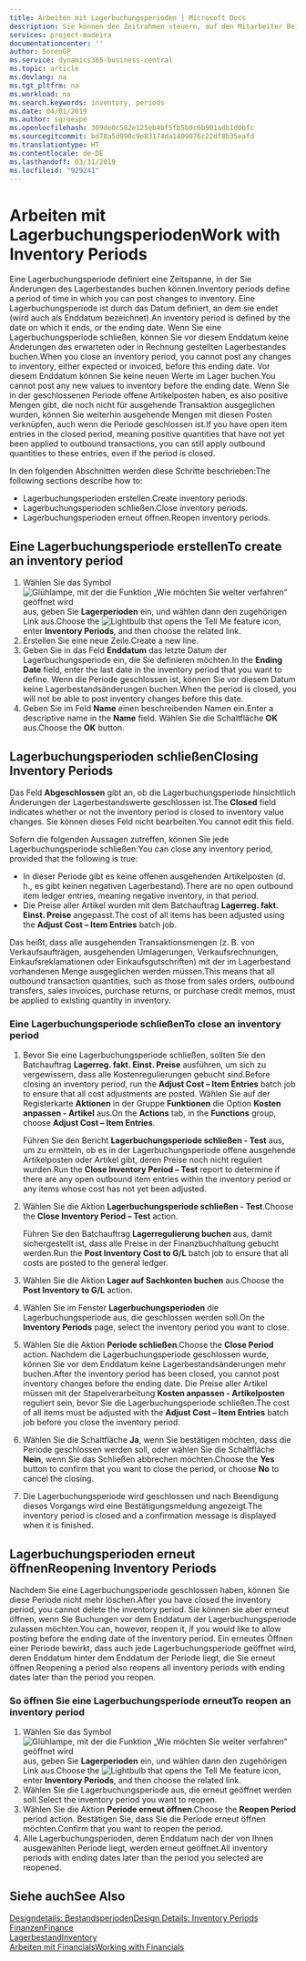 ```yaml
---
title: Arbeiten mit Lagerbuchungsperioden | Microsoft Docs
description: Sie können den Zeitrahmen steuern, auf den Mitarbeiter Beitragsänderungen des Lagerbestandes buchen können, indem Sie Lagerbuchungsperioden definieren.
services: project-madeira
documentationcenter: ''
author: SorenGP
ms.service: dynamics365-business-central
ms.topic: article
ms.devlang: na
ms.tgt_pltfrm: na
ms.workload: na
ms.search.keywords: inventory, periods
ms.date: 04/01/2019
ms.author: sgroespe
ms.openlocfilehash: 309de0c582e125eb4bf5fb5b0c6b901adb1d0bfc
ms.sourcegitcommit: bd78a5d990c9e83174da1409076c22df8b35eafd
ms.translationtype: HT
ms.contentlocale: de-DE
ms.lasthandoff: 03/31/2019
ms.locfileid: "929241"
---
```

# <a name="work-with-inventory-periods"></a><span data-ttu-id="fae27-103">Arbeiten mit Lagerbuchungsperioden</span><span class="sxs-lookup"><span data-stu-id="fae27-103">Work with Inventory Periods</span></span>
<span data-ttu-id="fae27-104">Eine Lagerbuchungsperiode definiert eine Zeitspanne, in der Sie Änderungen des Lagerbestandes buchen können.</span><span class="sxs-lookup"><span data-stu-id="fae27-104">Inventory periods define a period of time in which you can post changes to inventory.</span></span> <span data-ttu-id="fae27-105">Eine Lagerbuchungsperiode ist durch das Datum definiert, an dem sie endet (wird auch als Enddatum bezeichnet).</span><span class="sxs-lookup"><span data-stu-id="fae27-105">An inventory period is defined by the date on which it ends, or the ending date.</span></span> <span data-ttu-id="fae27-106">Wenn Sie eine Lagerbuchungsperiode schließen, können Sie vor diesem Enddatum keine Änderungen des erwarteten oder in Rechnung gestellten Lagerbestandes buchen.</span><span class="sxs-lookup"><span data-stu-id="fae27-106">When you close an inventory period, you cannot post any changes to inventory, either expected or invoiced, before this ending date.</span></span> <span data-ttu-id="fae27-107">Vor diesem Enddatum können Sie keine neuen Werte im Lager buchen.</span><span class="sxs-lookup"><span data-stu-id="fae27-107">You cannot post any new values to inventory before the ending date.</span></span> <span data-ttu-id="fae27-108">Wenn Sie in der geschlossenen Periode offene Artikelposten haben, es also positive Mengen gibt, die noch nicht für ausgehende Transaktion ausgeglichen wurden, können Sie weiterhin ausgehende Mengen mit diesen Posten verknüpfen, auch wenn die Periode geschlossen ist.</span><span class="sxs-lookup"><span data-stu-id="fae27-108">If you have open item entries in the closed period, meaning positive quantities that have not yet been applied to outbound transactions, you can still apply outbound quantities to these entries, even if the period is closed.</span></span>  

<span data-ttu-id="fae27-109">In den folgenden Abschnitten werden diese Schritte beschrieben:</span><span class="sxs-lookup"><span data-stu-id="fae27-109">The following sections describe how to:</span></span>  

* <span data-ttu-id="fae27-110">Lagerbuchungsperioden erstellen.</span><span class="sxs-lookup"><span data-stu-id="fae27-110">Create inventory periods.</span></span>  
* <span data-ttu-id="fae27-111">Lagerbuchungsperioden schließen.</span><span class="sxs-lookup"><span data-stu-id="fae27-111">Close inventory periods.</span></span>  
* <span data-ttu-id="fae27-112">Lagerbuchungsperioden erneut öffnen.</span><span class="sxs-lookup"><span data-stu-id="fae27-112">Reopen inventory periods.</span></span>  

## <a name="to-create-an-inventory-period"></a><span data-ttu-id="fae27-113">Eine Lagerbuchungsperiode erstellen</span><span class="sxs-lookup"><span data-stu-id="fae27-113">To create an inventory period</span></span>  
1. <span data-ttu-id="fae27-114">Wählen Sie das Symbol ![Glühlampe, mit der die Funktion „Wie möchten Sie weiter verfahren“ geöffnet wird](media/ui-search/search_small.png "Wie möchten Sie weiter verfahren?") aus, geben Sie **Lagerperioden** ein, und wählen dann den zugehörigen Link aus.</span><span class="sxs-lookup"><span data-stu-id="fae27-114">Choose the ![Lightbulb that opens the Tell Me feature](media/ui-search/search_small.png "Tell me what you want to do") icon, enter **Inventory Periods**, and then choose the related link.</span></span>  
2. <span data-ttu-id="fae27-115">Erstellen Sie eine neue Zeile.</span><span class="sxs-lookup"><span data-stu-id="fae27-115">Create a new line.</span></span>  
3. <span data-ttu-id="fae27-116">Geben Sie in das Feld **Enddatum** das letzte Datum der Lagerbuchungsperiode ein, die Sie definieren möchten.</span><span class="sxs-lookup"><span data-stu-id="fae27-116">In the **Ending Date** field, enter the last date in the inventory period that you want to define.</span></span> <span data-ttu-id="fae27-117">Wenn die Periode geschlossen ist, können Sie vor diesem Datum keine Lagerbestandsänderungen buchen.</span><span class="sxs-lookup"><span data-stu-id="fae27-117">When the period is closed, you will not be able to post inventory changes before this date.</span></span>  
4. <span data-ttu-id="fae27-118">Geben Sie im Feld **Name** einen beschreibenden Namen ein.</span><span class="sxs-lookup"><span data-stu-id="fae27-118">Enter a descriptive name in the **Name** field.</span></span> <span data-ttu-id="fae27-119">Wählen Sie die Schaltfläche **OK** aus.</span><span class="sxs-lookup"><span data-stu-id="fae27-119">Choose the **OK** button.</span></span>  

## <a name="closing-inventory-periods"></a><span data-ttu-id="fae27-120">Lagerbuchungsperioden schließen</span><span class="sxs-lookup"><span data-stu-id="fae27-120">Closing Inventory Periods</span></span>  
<span data-ttu-id="fae27-121">Das Feld **Abgeschlossen** gibt an, ob die Lagerbuchungsperiode hinsichtlich Änderungen der Lagerbestandswerte geschlossen ist.</span><span class="sxs-lookup"><span data-stu-id="fae27-121">The **Closed** field indicates whether or not the inventory period is closed to inventory value changes.</span></span> <span data-ttu-id="fae27-122">Sie können dieses Feld nicht bearbeiten.</span><span class="sxs-lookup"><span data-stu-id="fae27-122">You cannot edit this field.</span></span>  

<span data-ttu-id="fae27-123">Sofern die folgenden Aussagen zutreffen, können Sie jede Lagerbuchungsperiode schließen:</span><span class="sxs-lookup"><span data-stu-id="fae27-123">You can close any inventory period, provided that the following is true:</span></span>  

* <span data-ttu-id="fae27-124">In dieser Periode gibt es keine offenen ausgehenden Artikelposten (d. h., es gibt keinen negativen Lagerbestand).</span><span class="sxs-lookup"><span data-stu-id="fae27-124">There are no open outbound item ledger entries, meaning negative inventory, in that period.</span></span>  
* <span data-ttu-id="fae27-125">Die Preise aller Artikel wurden mit dem Batchauftrag **Lagerreg. fakt. Einst. Preise** angepasst.</span><span class="sxs-lookup"><span data-stu-id="fae27-125">The cost of all items has been adjusted using the **Adjust Cost – Item Entries** batch job.</span></span>  

<span data-ttu-id="fae27-126">Das heißt, dass alle ausgehenden Transaktionsmengen (z. B. von Verkaufsaufträgen, ausgehenden Umlagerungen, Verkaufsrechnungen, Einkaufsreklamationen oder Einkaufsgutschriften) mit der im Lagerbestand vorhandenen Menge ausgeglichen werden müssen.</span><span class="sxs-lookup"><span data-stu-id="fae27-126">This means that all outbound transaction quantities, such as those from sales orders, outbound transfers, sales invoices, purchase returns, or purchase credit memos, must be applied to existing quantity in inventory.</span></span>  

### <a name="to-close-an-inventory-period"></a><span data-ttu-id="fae27-127">Eine Lagerbuchungsperiode schließen</span><span class="sxs-lookup"><span data-stu-id="fae27-127">To close an inventory period</span></span>  
1. <span data-ttu-id="fae27-128">Bevor Sie eine Lagerbuchungsperiode schließen, sollten Sie den Batchauftrag **Lagerreg. fakt. Einst. Preise** ausführen, um sich zu vergewissern, dass alle Kostenregulierungen gebucht sind.</span><span class="sxs-lookup"><span data-stu-id="fae27-128">Before closing an inventory period, run the **Adjust Cost – Item Entries** batch job to ensure that all cost adjustments are posted.</span></span> <span data-ttu-id="fae27-129">Wählen Sie auf der Registerkarte **Aktionen** in der Gruppe **Funktionen** die Option **Kosten anpassen - Artikel** aus.</span><span class="sxs-lookup"><span data-stu-id="fae27-129">On the **Actions** tab, in the **Functions** group, choose **Adjust Cost – Item Entries**.</span></span>  

     <span data-ttu-id="fae27-130">Führen Sie den Bericht **Lagerbuchungsperiode schließen - Test** aus, um zu ermitteln, ob es in der Lagerbuchungsperiode offene ausgehende Artikelposten oder Artikel gibt, deren Preise noch nicht reguliert wurden.</span><span class="sxs-lookup"><span data-stu-id="fae27-130">Run the **Close Inventory Period – Test** report to determine if there are any open outbound item entries within the inventory period or any items whose cost has not yet been adjusted.</span></span>  
2. <span data-ttu-id="fae27-131">Wählen Sie die Aktion **Lagerbuchungsperiode schließen - Test**.</span><span class="sxs-lookup"><span data-stu-id="fae27-131">Choose the **Close Inventory Period – Test** action.</span></span>  

     <span data-ttu-id="fae27-132">Führen Sie den Batchauftrag **Lagerregulierung buchen** aus, damit sichergestellt ist, dass alle Preise in der Finanzbuchhaltung gebucht werden.</span><span class="sxs-lookup"><span data-stu-id="fae27-132">Run the **Post Inventory Cost to G/L** batch job to ensure that all costs are posted to the general ledger.</span></span>  
3. <span data-ttu-id="fae27-133">Wählen Sie die Aktion **Lager auf Sachkonten buchen** aus.</span><span class="sxs-lookup"><span data-stu-id="fae27-133">Choose the **Post Inventory to G/L** action.</span></span>  
4. <span data-ttu-id="fae27-134">Wählen Sie im Fenster  **Lagerbuchungsperioden** die Lagerbuchungsperiode aus, die geschlossen werden soll.</span><span class="sxs-lookup"><span data-stu-id="fae27-134">On the **Inventory Periods** page, select the inventory period you want to close.</span></span>  
5. <span data-ttu-id="fae27-135">Wählen Sie die Aktion **Periode schließen**.</span><span class="sxs-lookup"><span data-stu-id="fae27-135">Choose the **Close Period** action.</span></span> <span data-ttu-id="fae27-136">Nachdem die Lagerbuchungsperiode geschlossen wurde, können Sie vor dem Enddatum keine Lagerbestandsänderungen mehr buchen.</span><span class="sxs-lookup"><span data-stu-id="fae27-136">After the inventory period has been closed, you cannot post inventory changes before the ending date.</span></span> <span data-ttu-id="fae27-137">Die Preise aller Artikel müssen mit der Stapelverarbeitung **Kosten anpassen - Artikelposten** reguliert sein, bevor Sie die Lagerbuchungsperiode schließen.</span><span class="sxs-lookup"><span data-stu-id="fae27-137">The cost of all items must be adjusted with the **Adjust Cost – Item Entries** batch job before you close the inventory period.</span></span>  
6. <span data-ttu-id="fae27-138">Wählen Sie die Schaltfläche **Ja**, wenn Sie bestätigen möchten, dass die Periode geschlossen werden soll, oder wählen Sie die Schaltfläche **Nein**, wenn Sie das Schließen abbrechen möchten.</span><span class="sxs-lookup"><span data-stu-id="fae27-138">Choose the **Yes** button to confirm that you want to close the period, or choose **No** to cancel the closing.</span></span>  
7. <span data-ttu-id="fae27-139">Die Lagerbuchungsperiode wird geschlossen und nach Beendigung dieses Vorgangs wird eine Bestätigungsmeldung angezeigt.</span><span class="sxs-lookup"><span data-stu-id="fae27-139">The inventory period is closed and a confirmation message is displayed when it is finished.</span></span>  

## <a name="reopening-inventory-periods"></a><span data-ttu-id="fae27-140">Lagerbuchungsperioden erneut öffnen</span><span class="sxs-lookup"><span data-stu-id="fae27-140">Reopening Inventory Periods</span></span>  
<span data-ttu-id="fae27-141">Nachdem Sie eine Lagerbuchungsperiode geschlossen haben, können Sie diese Periode nicht mehr löschen.</span><span class="sxs-lookup"><span data-stu-id="fae27-141">After you have closed the inventory period, you cannot delete the inventory period.</span></span> <span data-ttu-id="fae27-142">Sie können sie aber erneut öffnen, wenn Sie Buchungen vor dem Enddatum der Lagerbuchungsperiode zulassen möchten.</span><span class="sxs-lookup"><span data-stu-id="fae27-142">You can, however, reopen it, if you would like to allow posting before the ending date of the inventory period.</span></span> <span data-ttu-id="fae27-143">Ein erneutes Öffnen einer Periode bewirkt, dass auch jede Lagerbuchungsperiode geöffnet wird, deren Enddatum hinter dem Enddatum der Periode liegt, die Sie erneut öffnen.</span><span class="sxs-lookup"><span data-stu-id="fae27-143">Reopening a period also reopens all inventory periods with ending dates later than the period you reopen.</span></span>  

### <a name="to-reopen-an-inventory-period"></a><span data-ttu-id="fae27-144">So öffnen Sie eine Lagerbuchungsperiode erneut</span><span class="sxs-lookup"><span data-stu-id="fae27-144">To reopen an inventory period</span></span>  
1. <span data-ttu-id="fae27-145">Wählen Sie das Symbol ![Glühlampe, mit der die Funktion „Wie möchten Sie weiter verfahren“ geöffnet wird](media/ui-search/search_small.png "Wie möchten Sie weiter verfahren?") aus, geben Sie **Lagerperioden** ein, und wählen dann den zugehörigen Link aus.</span><span class="sxs-lookup"><span data-stu-id="fae27-145">Choose the ![Lightbulb that opens the Tell Me feature](media/ui-search/search_small.png "Tell me what you want to do") icon, enter **Inventory Periods**, and then choose the related link.</span></span>  
2. <span data-ttu-id="fae27-146">Wählen Sie die Lagerbuchungsperiode aus, die erneut geöffnet werden soll.</span><span class="sxs-lookup"><span data-stu-id="fae27-146">Select the inventory period you want to reopen.</span></span>  
3. <span data-ttu-id="fae27-147">Wählen Sie die Aktion **Periode erneut öffnen**.</span><span class="sxs-lookup"><span data-stu-id="fae27-147">Choose the **Reopen Period** period action.</span></span> <span data-ttu-id="fae27-148">Bestätigen Sie, dass Sie die Periode erneut öffnen möchten.</span><span class="sxs-lookup"><span data-stu-id="fae27-148">Confirm that you want to reopen the period.</span></span>  
4. <span data-ttu-id="fae27-149">Alle Lagerbuchungsperioden, deren Enddatum nach der von Ihnen ausgewählten Periode liegt, werden erneut geöffnet.</span><span class="sxs-lookup"><span data-stu-id="fae27-149">All inventory periods with ending dates later than the period you selected are reopened.</span></span>  

## <a name="see-also"></a><span data-ttu-id="fae27-150">Siehe auch</span><span class="sxs-lookup"><span data-stu-id="fae27-150">See Also</span></span>  
[<span data-ttu-id="fae27-151">Designdetails: Bestandsperioden</span><span class="sxs-lookup"><span data-stu-id="fae27-151">Design Details: Inventory Periods</span></span>](design-details-inventory-periods.md)  
[<span data-ttu-id="fae27-152">Finanzen</span><span class="sxs-lookup"><span data-stu-id="fae27-152">Finance</span></span>](finance.md)  
[<span data-ttu-id="fae27-153">Lagerbestand</span><span class="sxs-lookup"><span data-stu-id="fae27-153">Inventory</span></span>](inventory-manage-inventory.md)  
[<span data-ttu-id="fae27-154">Arbeiten mit Financials</span><span class="sxs-lookup"><span data-stu-id="fae27-154">Working with Financials</span></span>](ui-work-product.md)
